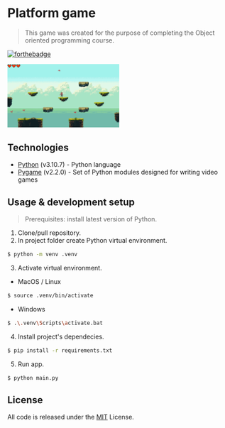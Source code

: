 # Platform game
> This game was created for the purpose of completing the Object oriented programming course.

[![forthebadge](https://forthebadge.com/images/badges/made-with-python.svg)](https://forthebadge.com)

<!-- ![Game](Assets/game_screenshot.png) -->
<img src="Assets/game_screenshot.png" alt="Game screeshot" width="50%">

## Technologies

- [Python](https://www.python.org/) (v3.10.7) - Python language
- [Pygame](https://www.pygame.org/news) (v2.2.0) - Set of Python modules designed for writing video games

## Usage & development setup
> Prerequisites: install latest version of Python.
1. Clone/pull repository.
2. In project folder create Python virtual environment.
```sh
$ python -m venv .venv
```
3. Activate virtual environment.

- MacOS / Linux

```sh
$ source .venv/bin/activate
```

- Windows

```sh
$ .\.venv\Scripts\activate.bat
```
4. Install project's dependecies.

```sh
$ pip install -r requirements.txt
```

5. Run app.

```sh
$ python main.py
```

## License

All code is released under the [MIT](./LICENSE) License.